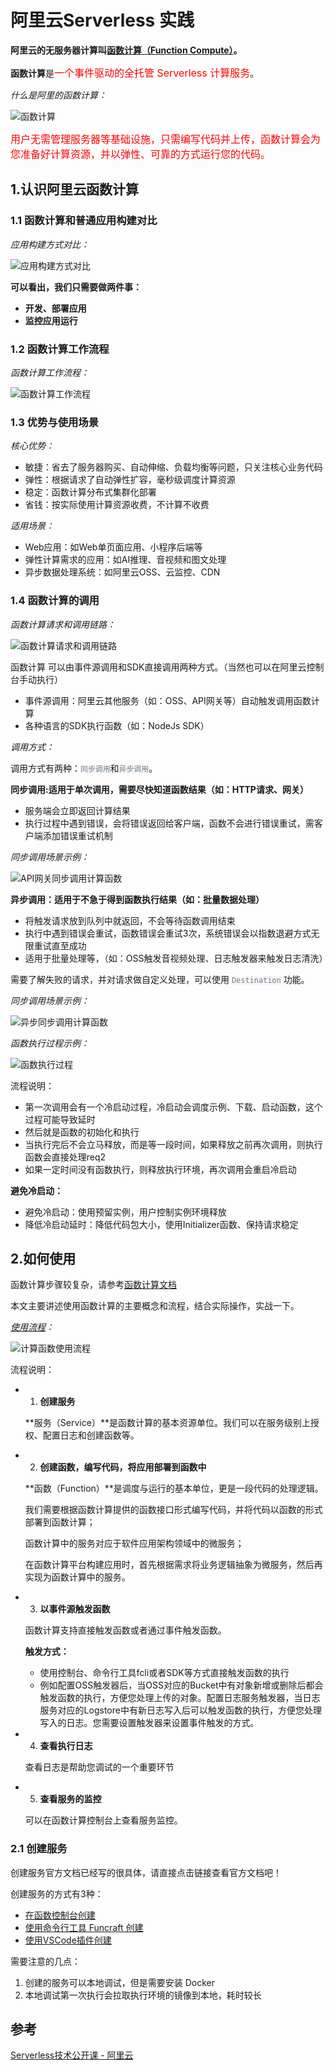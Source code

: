 # 阿里云Serverless 实践

**阿里云的无服务器计算叫[函数计算（Function Compute）](https://www.aliyun.com/product/fc)。**

**函数计算**是<span style="color: #ff0000; font-size: 16px;">一个事件驱动的全托管 Serverless 计算服务</span>。

*什么是阿里的函数计算：*

![函数计算](../_media/ali_serverless_flow.png)

<span style="color: #ff0000; font-size: 16px;">用户无需管理服务器等基础设施，只需编写代码并上传，函数计算会为您准备好计算资源，并以弹性、可靠的方式运行您的代码。</span>

## 1.认识阿里云函数计算

### 1.1 函数计算和普通应用构建对比

*应用构建方式对比：*

![应用构建方式对比](../_media/compare_serverless.png)

**可以看出，我们只需要做两件事：**

- **开发、部署应用**
- **监控应用运行**

### 1.2 函数计算工作流程

*函数计算工作流程：*

![函数计算工作流程](../_media/aliServerless_flow.png)

### 1.3 优势与使用场景

*核心优势：*

- 敏捷：省去了服务器购买、自动伸缩、负载均衡等问题，只关注核心业务代码
- 弹性：根据请求了自动弹性扩容，毫秒级调度计算资源
- 稳定：函数计算分布式集群化部署
- 省钱：按实际使用计算资源收费，不计算不收费

*适用场景：*

- Web应用：如Web单页面应用、小程序后端等
- 弹性计算需求的应用：如AI推理、音视频和图文处理
- 异步数据处理系统：如阿里云OSS、云监控、CDN

### 1.4 函数计算的调用

*函数计算请求和调用链路：*

![函数计算请求和调用链路](../_media/ali_serverless_flow.png)

函数计算 可以由事件源调用和SDK直接调用两种方式。（当然也可以在阿里云控制台手动执行）

- 事件源调用：阿里云其他服务（如：OSS、API网关等）自动触发调用函数计算
- 各种语言的SDK执行函数（如：NodeJs SDK）

*调用方式：*

调用方式有两种：<code style="color: #708090; background-color: #F5F5F5;">同步调用</code>和<code style="color: #708090; background-color: #F5F5F5;">异步调用</code>。

**同步调用:适用于单次调用，需要尽快知道函数结果（如：HTTP请求、网关）**

- 服务端会立即返回计算结果
- 执行过程中遇到错误，会将错误返回给客户端，函数不会进行错误重试，需客户端添加错误重试机制

*同步调用场景示例：*

![API网关同步调用计算函数](../_media/serverless_sync_invoke.png)

**异步调用：适用于不急于得到函数执行结果（如：批量数据处理）**

- 将触发请求放到队列中就返回，不会等待函数调用结束
- 执行中遇到错误会重试，函数错误会重试3次，系统错误会以指数退避方式无限重试直至成功
- 适用于批量处理等，（如：OSS触发音视频处理、日志触发器来触发日志清洗）

需要了解失败的请求，并对请求做自定义处理，可以使用 <code style="color: #708090; background-color: #F5F5F5;">Destination</code> 功能。

*同步调用场景示例：*

![异步同步调用计算函数](../_media/serverless_async_invoke.png)

*函数执行过程示例：*

![函数执行过程](../_media/serverless_execute_flow.png)

流程说明：

- 第一次调用会有一个冷启动过程，冷启动会调度示例、下载、启动函数，这个过程可能导致延时
- 然后就是函数的初始化和执行
- 当执行完后不会立马释放，而是等一段时间，如果释放之前再次调用，则执行函数会直接处理req2
- 如果一定时间没有函数执行，则释放执行环境，再次调用会重启冷启动

**避免冷启动：**

- 避免冷启动：使用预留实例，用户控制实例环境释放
- 降低冷启动延时：降低代码包大小，使用Initializer函数、保持请求稳定


## 2.如何使用

函数计算步骤较复杂，请参考[函数计算文档](https://help.aliyun.com/product/50980.html?spm=a2c4g.11186623.6.540.be7e1744bB3Zij)

本文主要讲述使用函数计算的主要概念和流程，结合实际操作，实战一下。

*[使用流程](https://help.aliyun.com/document_detail/73329.html?spm=a2c4g.11186623.6.559.12585c7393J5sL)：*

![计算函数使用流程](../_media/ali_function_flow.png)

流程说明：

- 1. **创建服务**
  
  **服务（Service）**是函数计算的基本资源单位。我们可以在服务级别上授权、配置日志和创建函数等。

- 2. **创建函数，编写代码，将应用部署到函数中**

  **函数（Function）**是调度与运行的基本单位，更是一段代码的处理逻辑。

  我们需要根据函数计算提供的函数接口形式编写代码，并将代码以函数的形式部署到函数计算；

  函数计算中的服务对应于软件应用架构领域中的微服务；

  在函数计算平台构建应用时，首先根据需求将业务逻辑抽象为微服务，然后再实现为函数计算中的服务。

- 3. **以事件源触发函数**

  函数计算支持直接触发函数或者通过事件触发函数。

  **触发方式：**

  - 使用控制台、命令行工具fcli或者SDK等方式直接触发函数的执行
  - 例如配置OSS触发器后，当OSS对应的Bucket中有对象新增或删除后都会触发函数的执行，方便您处理上传的对象。配置日志服务触发器，当日志服务对应的Logstore中有新日志写入后可以触发函数的执行，方便您处理写入的日志。您需要设置触发器来设置事件触发的方式。

- 4. **查看执行日志**

  查看日志是帮助您调试的一个重要环节

- 5. **查看服务的监控**

  可以在函数计算控制台上查看服务监控。

### 2.1 创建服务

创建服务官方文档已经写的很具体，请直接点击链接查看官方文档吧！

创建服务的方式有3种：

- [在函数控制台创建](https://help.aliyun.com/document_detail/51783.html?spm=a2c4g.11186623.6.560.517b49f3YfKCZT)
- [使用命令行工具 Funcraft 创建](https://help.aliyun.com/document_detail/155100.html?spm=a2c4g.11186623.6.561.b1d61744X5SZEf)
- [使用VSCode插件创建](https://help.aliyun.com/document_detail/155679.html?spm=a2c4g.11186623.6.562.2d261744r6iCRC)

需要注意的几点：

1. 创建的服务可以本地调试，但是需要安装 Docker
2. 本地调试第一次执行会拉取执行环境的镜像到本地，耗时较长

## 参考

[Serverless技术公开课 - 阿里云](https://developer.aliyun.com/lesson_2024_18991?spm=5176.10731542.0.0.2fe1cda8c6B96V#_18991)